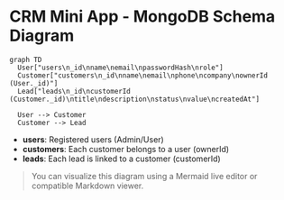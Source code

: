 # CRM Mini App - MongoDB Schema Diagram

```mermaid
graph TD
  User["users\n_id\nname\nemail\npasswordHash\nrole"]
  Customer["customers\n_id\nname\nemail\nphone\ncompany\nownerId (User._id)"]
  Lead["leads\n_id\ncustomerId (Customer._id)\ntitle\ndescription\nstatus\nvalue\ncreatedAt"]

  User --> Customer
  Customer --> Lead
```

- **users**: Registered users (Admin/User)
- **customers**: Each customer belongs to a user (ownerId)
- **leads**: Each lead is linked to a customer (customerId)

> You can visualize this diagram using a Mermaid live editor or compatible Markdown viewer.
